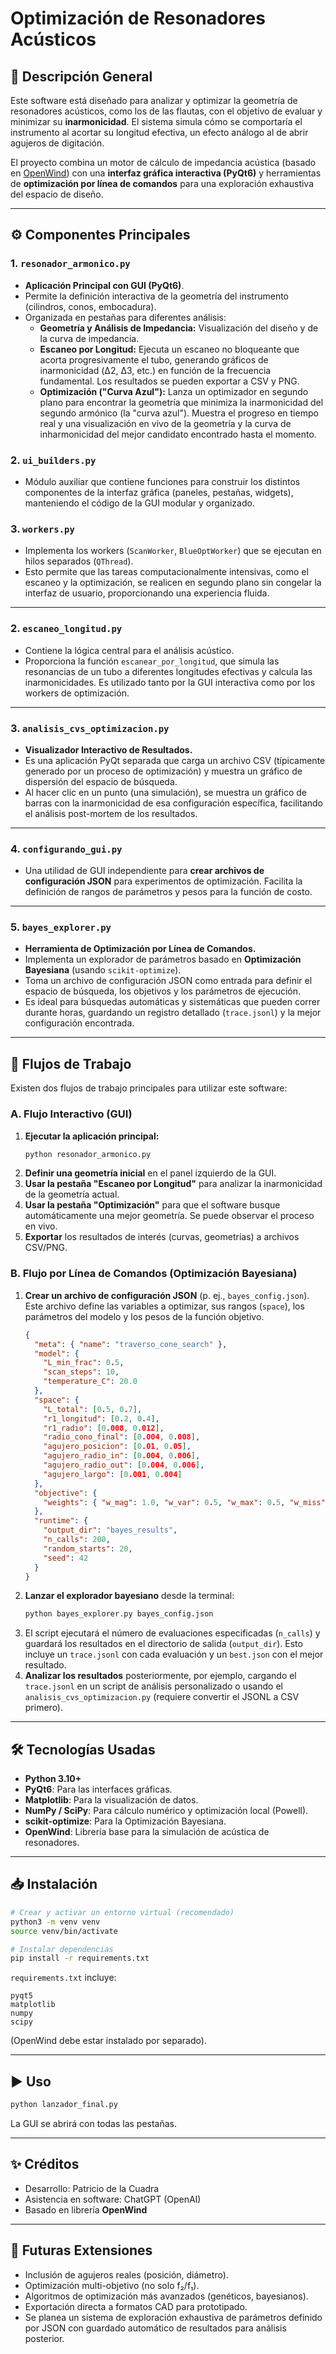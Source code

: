 # Optimización de Resonadores Acústicos

## 📌 Descripción General
Este software está diseñado para analizar y optimizar la geometría de resonadores acústicos, como los de las flautas, con el objetivo de evaluar y minimizar su **inarmonicidad**. El sistema simula cómo se comportaría el instrumento al acortar su longitud efectiva, un efecto análogo al de abrir agujeros de digitación.

El proyecto combina un motor de cálculo de impedancia acústica (basado en [OpenWind](https://github.com/openwind)) con una **interfaz gráfica interactiva (PyQt6)** y herramientas de **optimización por línea de comandos** para una exploración exhaustiva del espacio de diseño.

---

## ⚙️ Componentes Principales

### 1. `resonador_armonico.py`
- **Aplicación Principal con GUI (PyQt6)**.
- Permite la definición interactiva de la geometría del instrumento (cilindros, conos, embocadura).
- Organizada en pestañas para diferentes análisis:
  - **Geometría y Análisis de Impedancia:** Visualización del diseño y de la curva de impedancia.
  - **Escaneo por Longitud:** Ejecuta un escaneo no bloqueante que acorta progresivamente el tubo, generando gráficos de inarmonicidad (Δ2, Δ3, etc.) en función de la frecuencia fundamental. Los resultados se pueden exportar a CSV y PNG.
  - **Optimización ("Curva Azul"):** Lanza un optimizador en segundo plano para encontrar la geometría que minimiza la inarmonicidad del segundo armónico (la "curva azul"). Muestra el progreso en tiempo real y una visualización en vivo de la geometría y la curva de inharmonicidad del mejor candidato encontrado hasta el momento.

### 2. `ui_builders.py`
- Módulo auxiliar que contiene funciones para construir los distintos componentes de la interfaz gráfica (paneles, pestañas, widgets), manteniendo el código de la GUI modular y organizado.

### 3. `workers.py`
- Implementa los workers (`ScanWorker`, `BlueOptWorker`) que se ejecutan en hilos separados (`QThread`).
- Esto permite que las tareas computacionalmente intensivas, como el escaneo y la optimización, se realicen en segundo plano sin congelar la interfaz de usuario, proporcionando una experiencia fluida.

---

### 2. `escaneo_longitud.py`
- Contiene la lógica central para el análisis acústico.
- Proporciona la función `escanear_por_longitud`, que simula las resonancias de un tubo a diferentes longitudes efectivas y calcula las inarmonicidades. Es utilizado tanto por la GUI interactiva como por los workers de optimización.

---

### 3. `analisis_cvs_optimizacion.py`
- **Visualizador Interactivo de Resultados.**
- Es una aplicación PyQt separada que carga un archivo CSV (típicamente generado por un proceso de optimización) y muestra un gráfico de dispersión del espacio de búsqueda.
- Al hacer clic en un punto (una simulación), se muestra un gráfico de barras con la inarmonicidad de esa configuración específica, facilitando el análisis post-mortem de los resultados.

---

### 4. `configurando_gui.py`
- Una utilidad de GUI independiente para **crear archivos de configuración JSON** para experimentos de optimización. Facilita la definición de rangos de parámetros y pesos para la función de costo.

---

### 5. `bayes_explorer.py`
- **Herramienta de Optimización por Línea de Comandos.**
- Implementa un explorador de parámetros basado en **Optimización Bayesiana** (usando `scikit-optimize`).
- Toma un archivo de configuración JSON como entrada para definir el espacio de búsqueda, los objetivos y los parámetros de ejecución.
- Es ideal para búsquedas automáticas y sistemáticas que pueden correr durante horas, guardando un registro detallado (`trace.jsonl`) y la mejor configuración encontrada.

---

## 🚀 Flujos de Trabajo

Existen dos flujos de trabajo principales para utilizar este software:

### A. Flujo Interactivo (GUI)

1.  **Ejecutar la aplicación principal:**
    ```bash
    python resonador_armonico.py
    ```
2.  **Definir una geometría inicial** en el panel izquierdo de la GUI.
3.  **Usar la pestaña "Escaneo por Longitud"** para analizar la inarmonicidad de la geometría actual.
4.  **Usar la pestaña "Optimización"** para que el software busque automáticamente una mejor geometría. Se puede observar el proceso en vivo.
5.  **Exportar** los resultados de interés (curvas, geometrías) a archivos CSV/PNG.

### B. Flujo por Línea de Comandos (Optimización Bayesiana)

1.  **Crear un archivo de configuración JSON** (p. ej., `bayes_config.json`). Este archivo define las variables a optimizar, sus rangos (`space`), los parámetros del modelo y los pesos de la función objetivo.
    ```json
    {
      "meta": { "name": "traverso_cone_search" },
      "model": {
        "L_min_frac": 0.5,
        "scan_steps": 10,
        "temperature_C": 20.0
      },
      "space": {
        "L_total": [0.5, 0.7],
        "r1_longitud": [0.2, 0.4],
        "r1_radio": [0.008, 0.012],
        "radio_cono_final": [0.004, 0.008],
        "agujero_posicion": [0.01, 0.05],
        "agujero_radio_in": [0.004, 0.006],
        "agujero_radio_out": [0.004, 0.006],
        "agujero_largo": [0.001, 0.004]
      },
      "objective": {
        "weights": { "w_mag": 1.0, "w_var": 0.5, "w_max": 0.5, "w_miss": 50.0 }
      },
      "runtime": {
        "output_dir": "bayes_results",
        "n_calls": 200,
        "random_starts": 20,
        "seed": 42
      }
    }
    ```
2.  **Lanzar el explorador bayesiano** desde la terminal:
    ```bash
    python bayes_explorer.py bayes_config.json
    ```
3.  El script ejecutará el número de evaluaciones especificadas (`n_calls`) y guardará los resultados en el directorio de salida (`output_dir`). Esto incluye un `trace.jsonl` con cada evaluación y un `best.json` con el mejor resultado.
4.  **Analizar los resultados** posteriormente, por ejemplo, cargando el `trace.jsonl` en un script de análisis personalizado o usando el `analisis_cvs_optimizacion.py` (requiere convertir el JSONL a CSV primero).

---

## 🛠️ Tecnologías Usadas

- **Python 3.10+**
- **PyQt6**: Para las interfaces gráficas.
- **Matplotlib**: Para la visualización de datos.
- **NumPy / SciPy**: Para cálculo numérico y optimización local (Powell).
- **scikit-optimize**: Para la Optimización Bayesiana.
- **OpenWind**: Librería base para la simulación de acústica de resonadores.

---

## 📥 Instalación

```bash
# Crear y activar un entorno virtual (recomendado)
python3 -m venv venv
source venv/bin/activate

# Instalar dependencias
pip install -r requirements.txt
```

`requirements.txt` incluye:
```
pyqt5
matplotlib
numpy
scipy
```

(OpenWind debe estar instalado por separado).

---

## ▶️ Uso

```bash
python lanzador_final.py
```

La GUI se abrirá con todas las pestañas.

---

## ✨ Créditos
- Desarrollo: Patricio de la Cuadra  
- Asistencia en software: ChatGPT (OpenAI)  
- Basado en librería **OpenWind**

---

## 📌 Futuras Extensiones
- Inclusión de agujeros reales (posición, diámetro).
- Optimización multi-objetivo (no solo f₂/f₁).
- Algoritmos de optimización más avanzados (genéticos, bayesianos).
- Exportación directa a formatos CAD para prototipado.
- Se planea un sistema de exploración exhaustiva de parámetros definido por JSON con guardado automático de resultados para análisis posterior.
